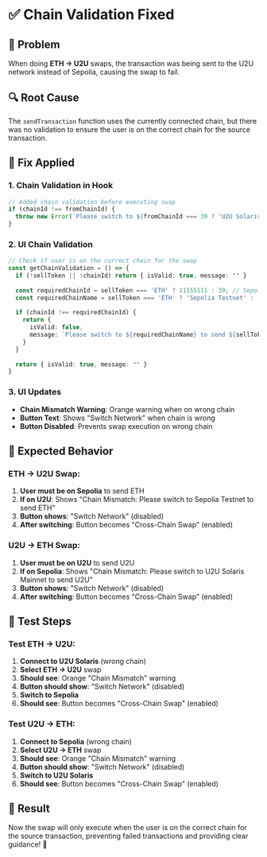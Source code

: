 # ✅ Chain Validation Fixed

## 🐛 Problem
When doing **ETH → U2U** swaps, the transaction was being sent to the U2U network instead of Sepolia, causing the swap to fail.

## 🔍 Root Cause
The `sendTransaction` function uses the currently connected chain, but there was no validation to ensure the user is on the correct chain for the source transaction.

## 🔧 Fix Applied

### **1. Chain Validation in Hook**
```typescript
// Added chain validation before executing swap
if (chainId !== fromChainId) {
  throw new Error(`Please switch to ${fromChainId === 39 ? 'U2U Solaris Mainnet' : 'Sepolia Testnet'} to send ${fromChainId === 39 ? 'U2U' : 'ETH'}`);
}
```

### **2. UI Chain Validation**
```typescript
// Check if user is on the correct chain for the swap
const getChainValidation = () => {
  if (!sellToken || !chainId) return { isValid: true, message: "" }
  
  const requiredChainId = sellToken === 'ETH' ? 11155111 : 39; // Sepolia for ETH, U2U for U2U
  const requiredChainName = sellToken === 'ETH' ? 'Sepolia Testnet' : 'U2U Solaris Mainnet';
  
  if (chainId !== requiredChainId) {
    return {
      isValid: false,
      message: `Please switch to ${requiredChainName} to send ${sellToken}`
    }
  }
  
  return { isValid: true, message: "" }
}
```

### **3. UI Updates**
- **Chain Mismatch Warning**: Orange warning when on wrong chain
- **Button Text**: Shows "Switch Network" when chain is wrong
- **Button Disabled**: Prevents swap execution on wrong chain

## 🎯 Expected Behavior

### **ETH → U2U Swap**:
1. **User must be on Sepolia** to send ETH
2. **If on U2U**: Shows "Chain Mismatch: Please switch to Sepolia Testnet to send ETH"
3. **Button shows**: "Switch Network" (disabled)
4. **After switching**: Button becomes "Cross-Chain Swap" (enabled)

### **U2U → ETH Swap**:
1. **User must be on U2U** to send U2U
2. **If on Sepolia**: Shows "Chain Mismatch: Please switch to U2U Solaris Mainnet to send U2U"
3. **Button shows**: "Switch Network" (disabled)
4. **After switching**: Button becomes "Cross-Chain Swap" (enabled)

## 🧪 Test Steps

### **Test ETH → U2U**:
1. **Connect to U2U Solaris** (wrong chain)
2. **Select ETH → U2U** swap
3. **Should see**: Orange "Chain Mismatch" warning
4. **Button should show**: "Switch Network" (disabled)
5. **Switch to Sepolia**
6. **Should see**: Button becomes "Cross-Chain Swap" (enabled)

### **Test U2U → ETH**:
1. **Connect to Sepolia** (wrong chain)
2. **Select U2U → ETH** swap
3. **Should see**: Orange "Chain Mismatch" warning
4. **Button should show**: "Switch Network" (disabled)
5. **Switch to U2U Solaris**
6. **Should see**: Button becomes "Cross-Chain Swap" (enabled)

## 🎉 Result
Now the swap will only execute when the user is on the correct chain for the source transaction, preventing failed transactions and providing clear guidance! 🎉
